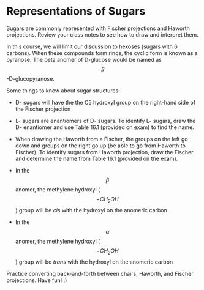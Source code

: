 # Representations of Sugars


Sugars are commonly represented with Fischer projections and Haworth projections.  Review your class notes to see how to draw and interpret them.

In this course, we will limit our discussion to hexoses (sugars with 6 carbons).  When these compounds form rings, the cyclic form is known as a pyranose. The beta anomer of D-glucose would be named as $$\beta$$-D-glucopyranose.


Some things to know about sugar structures:

* D- sugars will have the the C5 hydroxyl group on the right-hand side of the Fischer projection

* L- sugars are enantiomers of D- sugars.  To identify L- sugars, draw the D- enantiomer and use Table 16.1 (provided on exam) to find the name.

* When drawing the Haworth from a Fischer, the groups on the left go down and groups on the right go up (be able to go from Haworth to Fischer).  To identify sugars from Haworth projection, draw the Fischer and determine the name from Table 16.1 (provided on the exam).

* In the $$\beta$$ anomer, the methylene hydroxyl ($$-CH_2OH$$) group will be _cis_ with the hydroxyl on the anomeric carbon

* In the $$\alpha$$ anomer, the methylene hydroxyl ($$-CH_2OH$$) group will be _trans_ with the hydroxyl on the anomeric carbon



Practice converting back-and-forth between chairs, Haworth, and Fischer projections.  Have fun! :)



